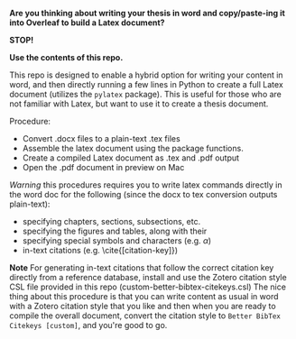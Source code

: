 **Are you thinking about writing your thesis in word and copy/paste-ing it into Overleaf to build a Latex document?**

**STOP!**

**Use the contents of this repo.**

This repo is designed to enable a hybrid option for writing your content in word, and then directly running a few lines in Python to create a full Latex document (utilizes the ```pylatex``` package).
This is useful for those who are not familiar with Latex, but want to use it to create a thesis document. 

Procedure:
- Convert .docx files to a plain-text .tex files
- Assemble the latex document using the package functions. 
- Create a compiled Latex document as .tex and .pdf output
- Open the .pdf document in preview on Mac

*Warning* this procedures requires you to write latex commands directly in the word doc for the following (since the docx to tex conversion outputs plain-text):
- specifying chapters, sections, subsections, etc.
- specifying the figures and tables, along with their 
- specifying special symbols and characters (e.g. $\alpha$)
- in-text citations (e.g. \cite{[citation-key]})

**Note**
For generating in-text citations that follow the correct citation key directly from a reference database, install and use the Zotero citation style CSL file provided in this repo (custom-better-bibtex-citekeys.csl) 
The nice thing about this procedure is that you can write content as usual in word with a Zotero citation style that you like and then when you are ready to compile the overall document, convert the citation style to `Better BibTex Citekeys [custom]`, and you're good to go.



